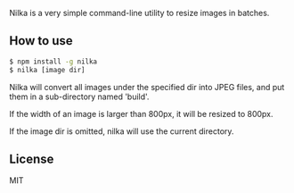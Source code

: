 Nilka is a very simple command-line utility to resize images in batches.

## How to use

```bash
$ npm install -g nilka
$ nilka [image dir]
```

Nilka will convert all images under the specified dir into JPEG files, and put them in a sub-directory named 'build'.

If the width of an image is larger than 800px, it will be resized to 800px.

If the image dir is omitted, nilka will use the current directory.

## License

MIT
